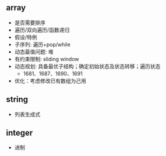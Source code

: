 ## array
- 是否需要排序
- 遍历/双向遍历/函数递归
- 假设/特例
- 子序列: 遍历+pop/while
- 动态最值问题: 堆
- 有约束限制: sliding window
- 动态规划: 具备最优子结构；确定初始状态及状态转移；遍历状态
    - 1681、1687、1690、1691
- 优化：考虑修改已有数组为己用

## string
- 列表生成式

## integer
- 进制
